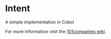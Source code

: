 # Intent
A simple implementation in Cobol

For more information visit the [101companies wiki](http://www.101companies.org).